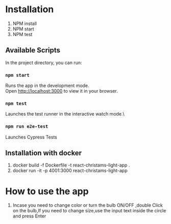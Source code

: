 # Installation

1. NPM install
2. NPM start
3. NPM test

## Available Scripts

In the project directory, you can run:

### `npm start`

Runs the app in the development mode.\
Open [http://localhost:3000](http://localhost:3000) to view it in your browser.

### `npm test`

Launches the test runner in the interactive watch mode.\

### `npm run e2e-test`

Launches Cypress Tests

## Installation with docker

1. docker build -f Dockerfile -t react-christams-light-app .
2. docker run -it -p 4001:3000 react-christams-light-app

# How to use the app

1. Incase you need to change color or turn the bulb ON/OFF ,double Click on the bulb,If you need to change size,use the input text inside the circle and press Enter
